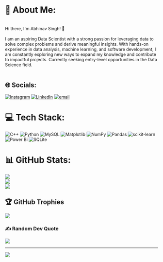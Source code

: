 # 💫 About Me:
<br>Hi there, I'm Abhinav Singh! 👋<br><br>I am an aspiring Data Scientist with a strong passion for leveraging data to solve complex problems and derive meaningful insights. With hands-on experience in data analysis, machine learning, and software development, I am constantly exploring new ways to expand my knowledge and contribute to impactful projects. Currently seeking entry-level opportunities in the Data Science field.<br><br>

## 🌐 Socials:
[![Instagram](https://img.shields.io/badge/Instagram-%23E4405F.svg?logo=Instagram&logoColor=white)](https://instagram.com/soberxabhi) [![LinkedIn](https://img.shields.io/badge/LinkedIn-%230077B5.svg?logo=linkedin&logoColor=white)](https://linkedin.com/in/www.linkedin.com/in/abhinavxsingh28 ) [![email](https://img.shields.io/badge/Email-D14836?logo=gmail&logoColor=white)](mailto:abhinavxsingh28@gmail.com) 

# 💻 Tech Stack:
![C++](https://img.shields.io/badge/c++-%2300599C.svg?style=for-the-badge&logo=c%2B%2B&logoColor=white) ![Python](https://img.shields.io/badge/python-3670A0?style=for-the-badge&logo=python&logoColor=ffdd54) ![MySQL](https://img.shields.io/badge/mysql-4479A1.svg?style=for-the-badge&logo=mysql&logoColor=white) ![Matplotlib](https://img.shields.io/badge/Matplotlib-%23ffffff.svg?style=for-the-badge&logo=Matplotlib&logoColor=black) ![NumPy](https://img.shields.io/badge/numpy-%23013243.svg?style=for-the-badge&logo=numpy&logoColor=white) ![Pandas](https://img.shields.io/badge/pandas-%23150458.svg?style=for-the-badge&logo=pandas&logoColor=white) ![scikit-learn](https://img.shields.io/badge/scikit--learn-%23F7931E.svg?style=for-the-badge&logo=scikit-learn&logoColor=white) ![Power Bi](https://img.shields.io/badge/power_bi-F2C811?style=for-the-badge&logo=powerbi&logoColor=black) ![SQLite](https://img.shields.io/badge/sqlite-%2307405e.svg?style=for-the-badge&logo=sqlite&logoColor=white)
# 📊 GitHub Stats:
![](https://github-readme-stats.vercel.app/api?username=singhxabhinav&theme=dark&hide_border=false&include_all_commits=false&count_private=false)<br/>
![](https://github-readme-streak-stats.herokuapp.com/?user=singhxabhinav&theme=dark&hide_border=false)<br/>
![](https://github-readme-stats.vercel.app/api/top-langs/?username=singhxabhinav&theme=dark&hide_border=false&include_all_commits=false&count_private=false&layout=compact)

## 🏆 GitHub Trophies
![](https://github-profile-trophy.vercel.app/?username=singhxabhinav&theme=radical&no-frame=false&no-bg=true&margin-w=4)

### ✍️ Random Dev Quote
![](https://quotes-github-readme.vercel.app/api?type=horizontal&theme=radical)

---
[![](https://visitcount.itsvg.in/api?id=singhxabhinav&icon=0&color=13)](https://visitcount.itsvg.in)

<!-- Proudly created with GPRM ( https://gprm.itsvg.in ) -->
